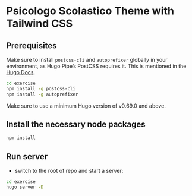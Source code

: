 # Psicologo Scolastico Theme with Tailwind CSS

## Prerequisites

Make sure to install `postcss-cli` and `autoprefixer` globally in your environment, as Hugo Pipe’s PostCSS requires it. This is mentioned in the [Hugo Docs](https://gohugo.io/hugo-pipes/postcss/).

```bash
cd exercise
npm install -g postcss-cli
npm install -g autoprefixer
```

Make sure to use a minimum Hugo version of v0.69.0 and above.


## Install the necessary node packages

```bash
npm install
```

## Run server

- switch to the root of repo and start a server:

```bash
cd exercise
hugo server -D
```
